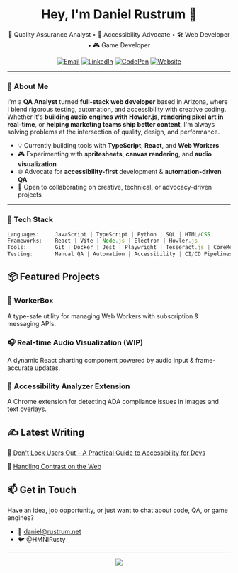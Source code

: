 <h1 align="center">Hey, I'm Daniel Rustrum 👋</h1>

<p align="center">
  🎯 Quality Assurance Analyst • 🧪 Accessibility Advocate • 🛠️ Web Developer • 🎮 Game Developer
</p>

<p align="center">
  <a href="mailto:daniel@rustrum.net"><img alt="Email" src="https://img.shields.io/badge/email-%23dd4b39.svg?&style=for-the-badge&logo=gmail&logoColor=white"/></a>
  <a href="https://linkedin.com/in/danielrustrum"><img alt="LinkedIn" src="https://img.shields.io/badge/linkedin-%230077B5.svg?&style=for-the-badge&logo=linkedin&logoColor=white"/></a>
  <a href="https://codepen.io/DanielRustrum"><img alt="CodePen" src="https://img.shields.io/badge/codepen-%23131417.svg?&style=for-the-badge&logo=codepen&logoColor=white"/></a>
   <a href="https://daniel.rustrum.net"><img alt="Website" src="https://img.shields.io/badge/website-%23000000.svg?&style=for-the-badge&logo=About.me&logoColor=white"/></a>
</p>

---

### 🧠 About Me

I'm a **QA Analyst** turned **full-stack web developer** based in Arizona, where I blend rigorous testing, automation, and accessibility with creative coding. Whether it's **building audio engines with Howler.js**, **rendering pixel art in real-time**, or **helping marketing teams ship better content**, I'm always solving problems at the intersection of quality, design, and performance.

- 💡 Currently building tools with **TypeScript**, **React**, and **Web Workers**
- 🎮 Experimenting with **spritesheets**, **canvas rendering**, and **audio visualization**
- 🌐 Advocate for **accessibility-first** development & **automation-driven QA**
- 🤝 Open to collaborating on creative, technical, or advocacy-driven projects

---

### 🧰 Tech Stack

```ts
Languages:     JavaScript | TypeScript | Python | SQL | HTML/CSS
Frameworks:    React | Vite | Node.js | Electron | Howler.js
Tools:         Git | Docker | Jest | Playwright | Tesseract.js | CoreMedia
Testing:       Manual QA | Automation | Accessibility | CI/CD Pipelines
```


## 📦 Featured Projects
### 🚀 WorkerBox
A type-safe utility for managing Web Workers with subscription & messaging APIs.

### 🎧 Real-time Audio Visualization (WIP)
A dynamic React charting component powered by audio input & frame-accurate updates.

### 🧪 Accessibility Analyzer Extension
A Chrome extension for detecting ADA compliance issues in images and text overlays.



## ✍️ Latest Writing
🔗 [Don't Lock Users Out – A Practical Guide to Accessibility for Devs](https://dev.to/himynameisrusty/dont-lock-users-out-a-practical-guide-to-accessibility-for-devs-4j0c)

🔗 [Handling Contrast on the Web](https://medium.com/@danieltrustrum/handling-contrast-on-the-web-6b350ce08e2d)

## 📫 Get in Touch
Have an idea, job opportunity, or just want to chat about code, QA, or game engines?

- 📧 daniel@rustrum.net
- 🐦 @HMNIRusty

---

<p align="center"> <img src="https://github-readme-stats.vercel.app/api?username=DanielRustrum&show_icons=true&theme=github_dark" /> </p>
